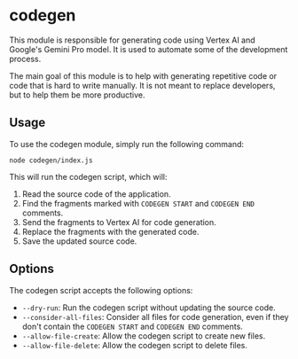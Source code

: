 # codegen

This module is responsible for generating code using Vertex AI and Google's Gemini Pro model.
It is used to automate some of the development process.

The main goal of this module is to help with generating repetitive code or code that is hard to write manually.
It is not meant to replace developers, but to help them be more productive.

## Usage

To use the codegen module, simply run the following command:

```
node codegen/index.js
```

This will run the codegen script, which will:

1. Read the source code of the application.
2. Find the fragments marked with `CODEGEN START` and `CODEGEN END` comments.
3. Send the fragments to Vertex AI for code generation.
4. Replace the fragments with the generated code.
5. Save the updated source code.

## Options

The codegen script accepts the following options:

- `--dry-run`: Run the codegen script without updating the source code.
- `--consider-all-files`: Consider all files for code generation, even if they don't contain the `CODEGEN START` and `CODEGEN END` comments.
- `--allow-file-create`: Allow the codegen script to create new files.
- `--allow-file-delete`: Allow the codegen script to delete files.

